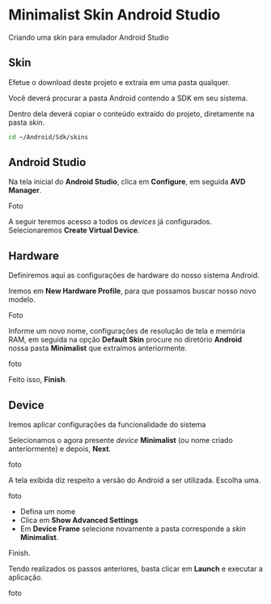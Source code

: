 # Minimalist Skin Android Studio
Criando uma skin para emulador Android Studio

## Skin

Efetue o download deste projeto e extraia em uma pasta qualquer.

Você deverá procurar a pasta Android contendo a SDK em seu sistema.

Dentro dela deverá copiar o conteúdo extraído do projeto, diretamente na pasta *skin*.

```bash
cd ~/Android/Sdk/skins
```

## Android Studio

Na tela inicial do **Android Studio**, clica em **Configure**, em seguida **AVD Manager**.

Foto

 

A seguir teremos acesso a todos os *devices* já configurados. Selecionaremos **Create Virtual Device**.

## Hardware

Definiremos aqui as configurações de hardware do nosso sistema Android.

Iremos em **New Hardware Profile**, para que possamos buscar nosso novo modelo.

Foto

Informe um novo nome, configurações de resolução de tela e memória RAM, em seguida na opção **Default Skin** procure no diretório **Android** nossa pasta **Minimalist** que extraímos anteriormente.

foto

Feito isso, **Finish**.

## Device

Iremos aplicar configurações da funcionalidade do sistema

Selecionamos o agora presente *device* **Minimalist** (ou nome criado anteriormente) e depois, **Next**.

foto

A tela exibida diz respeito a versão do Android a ser utilizada. Escolha uma.

foto

- Defina um nome
- Clica em **Show Advanced Settings**
- Em **Device Frame** selecione novamente a pasta corresponde a *skin* **Minimalist**.

Finish.

Tendo realizados os passos anteriores, basta clicar em **Launch** e executar a aplicação.

foto
